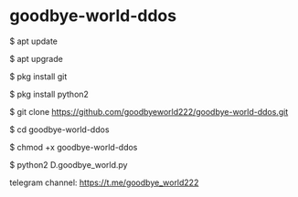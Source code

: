 # goodbye-world-ddos


$ apt update

$ apt upgrade

$ pkg install git

$ pkg install python2

$ git clone https://github.com/goodbyeworld222/goodbye-world-ddos.git

$ cd goodbye-world-ddos

$ chmod +x goodbye-world-ddos

$ python2 D.goodbye_world.py


telegram channel: https://t.me/goodbye_world222
